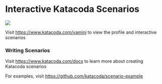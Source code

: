 # Interactive Katacoda Scenarios

[![](http://shields.katacoda.com/katacoda/yamini/count.svg)](https://www.katacoda.com/yamini "Get your profile on Katacoda.com")

Visit https://www.katacoda.com/yamini to view the profile and interactive scenarios

### Writing Scenarios
Visit https://www.katacoda.com/docs to learn more about creating Katacoda scenarios

For examples, visit https://github.com/katacoda/scenario-example
